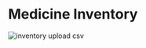 ﻿# Medicine Inventory
![inventory upload csv](https://user-images.githubusercontent.com/10083536/198844425-42df14f3-255e-4d6b-82e8-daeb03b7d0f7.jpg)

